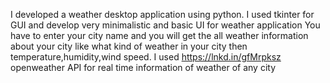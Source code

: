 I developed a weather desktop application using python.
I used tkinter for GUI and develop very minimalistic and basic UI for weather application 
You have to enter your city name and you will get the all weather information about your city like what kind of weather in your city then temperature,humidity,wind speed.
I used https://lnkd.in/gfMrpksz openweather API for real time information of weather of any city
